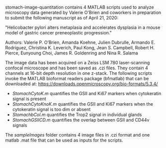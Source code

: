 stomach-image-quantitation contains 4 MATLAB scripts used to analyze microscopy data generated by Valerie O'Brien and coworkers in preparation to submit the following manuscript as of April 21, 2020:

"Helicobacter pylori alters metaplasia and accelerates dysplasia in a mouse model of gastric cancer preneoplastic progression."

Authors: Valerie P. O’Brien, Amanda Koehne, Julien Dubrulle, Armando E. Rodriguez, Christina K. Leverich, Paul Kong, Jean S. Campbell, Robert H. Pierce, Eunyoung Choi, James R. Goldenring and Nina R. Salama

The image data has been acquired on a Zeiss LSM 780 laser-scanning confocal microscope and has been saved as .czi files. They contain 4 channels at 16-bit depth resolution in one z-stack. 
The following scripts invoke the MATLAB bioformat readers package (bfmatlab) that can be downloaded at:
https://downloads.openmicroscopy.org/bio-formats/5.3.4/

* *StomachCytoK.m* quantifies the GSII and Ki67 markers when cytokeratin signal is present 
* *StomachCytoKnoK.m* quantifies the GSII and Ki67 markers when the cytokeratin signal is too dim or absent 
* *StomachbCol.m* quantifies the Trop2 signal in individual glands 
* *StomachGSIICD.m* quantifies the overlap between GSII and CD44v signals 

The *sampleImages* folder contains 4 image files in .czi format and one matlab .mat file that can be used as inputs for the scripts.
